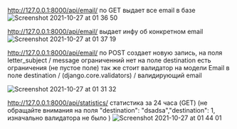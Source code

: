 http://127.0.0.1:8000/api/email/ 
по GET выдает все email в базе 
![Screenshot 2021-10-27 at 01 36 50](https://user-images.githubusercontent.com/36387132/138957063-74a8325e-4f86-4bcd-9387-4ef9746a2296.png)

http://127.0.0.1:8000/api/email/<pk>
выдает инфу об конкретном email
![Screenshot 2021-10-27 at 01 37 19](https://user-images.githubusercontent.com/36387132/138957123-8801824e-dbc6-4616-8a4d-c301a19ade19.png)

http://127.0.0.1:8000/api/email/  по POST создает новую запись, на поля letter_subject / message ограниченний нет на поле destination есть ограничения (не пустое поле) так же стоит валидатор на модели Email в поле destination / (django.core.validators) / валидирующий email  

![Screenshot 2021-10-27 at 01 31 32](https://user-images.githubusercontent.com/36387132/138956315-44324845-ab1f-4276-8a14-504e1bdc1e68.png)


http://127.0.0.1:8000/api/statistics/ статистика за 24 часа (GET) (не обращайте внимания на поля  "destination": "dsadsa","destination": 1, изначально валидатора не было
)
![Screenshot 2021-10-27 at 01 44 01](https://user-images.githubusercontent.com/36387132/138958050-0ae79a61-7127-4f51-9b16-aca3590a9ca4.png)
